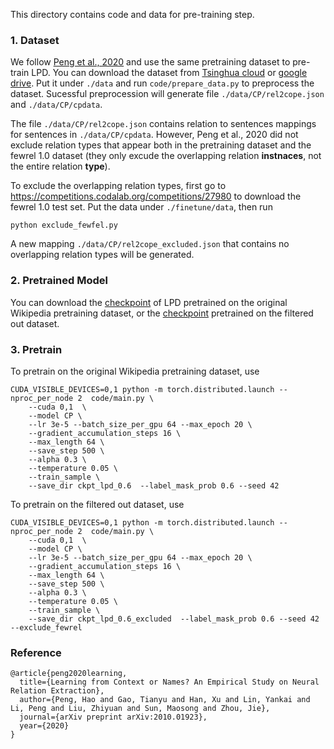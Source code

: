 This directory contains code and data for pre-training step.

### 1. Dataset 

We follow [Peng et al., 2020](https://arxiv.org/abs/2010.01923) and use the same pretraining dataset to pre-train LPD. You can download the dataset from [Tsinghua cloud](https://cloud.tsinghua.edu.cn/f/0f85a20ff8794642a2a3/?dl=1) or [google drive](https://drive.google.com/file/d/1q_UeG6PQzCANEqfZLkVLc_6Op9S0RJ8f/view?usp=sharing). Put it under `./data` and run `code/prepare_data.py` to preprocess the dataset. Sucessful preprocession will generate file `./data/CP/rel2cope.json` and `./data/CP/cpdata`. 

The file `./data/CP/rel2cope.json` contains relation to sentences mappings for sentences in  `./data/CP/cpdata`. However, Peng et al., 2020 did not exclude relation types that appear both in the pretraining dataset and the fewrel 1.0 dataset (they only excude the overlapping relation **instnaces**, not the entire relation **type**).

To exclude the overlapping relation types, first go to https://competitions.codalab.org/competitions/27980 to download the fewrel 1.0 test set. Put the data under `./finetune/data`, then run 
```
python exclude_fewfel.py
```
A new mapping `./data/CP/rel2cope_excluded.json` that contains no overlapping relation types will be generated.

### 2. Pretrained Model

You can download the [checkpoint](https://drive.google.com/file/d/1HAU6NHoK01Msj-35e_RIr8p-f3ZnrZTl/view?usp=sharing) of LPD pretrained on the original Wikipedia pretraining dataset, or the [checkpoint](https://drive.google.com/file/d/1zS-xvb5eH6aU8RhEOMvCo4-XeIVBQEAp/view?usp=sharing) pretrained on the filtered out dataset. 


### 3. Pretrain
To pretrain on the original Wikipedia pretraining dataset, use
```
CUDA_VISIBLE_DEVICES=0,1 python -m torch.distributed.launch --nproc_per_node 2  code/main.py \
	--cuda 0,1  \
	--model CP \
	--lr 3e-5 --batch_size_per_gpu 64 --max_epoch 20 \
	--gradient_accumulation_steps 16 \
	--max_length 64 \
	--save_step 500 \
	--alpha 0.3 \
	--temperature 0.05 \
	--train_sample \
	--save_dir ckpt_lpd_0.6  --label_mask_prob 0.6 --seed 42 
```

To pretrain on the filtered out dataset, use
```
CUDA_VISIBLE_DEVICES=0,1 python -m torch.distributed.launch --nproc_per_node 2  code/main.py \
	--cuda 0,1  \
	--model CP \
	--lr 3e-5 --batch_size_per_gpu 64 --max_epoch 20 \
	--gradient_accumulation_steps 16 \
	--max_length 64 \
	--save_step 500 \
	--alpha 0.3 \
	--temperature 0.05 \
	--train_sample \
	--save_dir ckpt_lpd_0.6_excluded  --label_mask_prob 0.6 --seed 42 --exclude_fewrel
```

### Reference
```
@article{peng2020learning,
  title={Learning from Context or Names? An Empirical Study on Neural Relation Extraction},
  author={Peng, Hao and Gao, Tianyu and Han, Xu and Lin, Yankai and Li, Peng and Liu, Zhiyuan and Sun, Maosong and Zhou, Jie},
  journal={arXiv preprint arXiv:2010.01923},
  year={2020}
}
```